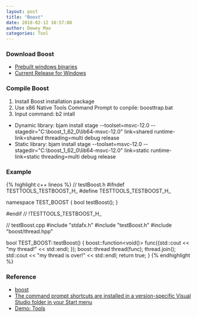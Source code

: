 ```yaml
--- 
layout: post 
title: "Boost" 
date: 2018-02-12 10:57:08 
author: Dewey Mao 
categories: Tool 
--- 
```


### Download Boost
- <a href="https://sourceforge.net/projects/boost/files/boost-binaries/" target="_blank">Prebuilt windows binaries</a>
- <a href="http://www.boost.org/users/download/" target="_blank">Current Release for Windows</a>

### Compile Boost
1. Install Boost installation package
2. Use x86 Native Tools Command Prompt to conpile: boosttrap.bat
3. Input command: b2 intall
- Dynamic library: bjam install stage --toolset=msvc-12.0 --stagedir="C:\boost_1_62_0\lib64-msvc-12.0" link=shared runtime-link=shared threading=multi debug release  
- Static library: bjam install stage --toolset=msvc-12.0 --stagedir="C:\boost_1_62_0\lib64-msvc-12.0" link=static runtime-link=static threading=multi debug release 

### Example
{% highlight c++ lineos %}
// testBoost.h
#ifndef TESTTOOLS_TESTBOOST_H_
#define TESTTOOLS_TESTBOOST_H_

namespace TEST_BOOST {
	bool testBoost();
}

#endif // !TESTTOOLS_TESTBOOST_H_

// testBoost.cpp
#include "stdafx.h"
#include "testBoost.h"
#include "boost/thread.hpp"

bool TEST_BOOST::testBoost() {
	boost::function<void()> func([](){std::cout << "my thread!" << std::endl; });
	boost::thread thread(func);
	thread.join();
	std::cout << "my thread is over!" << std::endl;
	return true;
}
{% endhighlight %}

### Reference
- <a href="http://www.boost.org/" target="_blank"> boost </a>
- <a href="https://docs.microsoft.com/en-us/cpp/build/building-on-the-command-line" target="_blank">The command prompt shortcuts are installed in a version-specific Visual Studio folder in your Start menu</a>
- <a href="https://github.com/deweymao/Tools" target="_blank"> Demo: Tools </a>